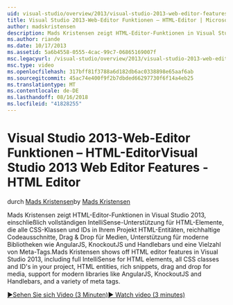 ```yaml
---
uid: visual-studio/overview/2013/visual-studio-2013-web-editor-features-html-editor
title: Visual Studio 2013-Web-Editor Funktionen – HTML-Editor | Microsoft-Dokumentation
author: madskristensen
description: Mads Kristensen zeigt HTML-Editor-Funktionen in Visual Studio 2013, einschließlich vollständigen IntelliSense-Unterstützung für HTML-Elemente, die alle CSS-Klassen und IDs in Ihrem Projekt...
ms.author: riande
ms.date: 10/17/2013
ms.assetid: 5a6b4558-0555-4cac-99c7-06865169007f
msc.legacyurl: /visual-studio/overview/2013/visual-studio-2013-web-editor-features-html-editor
msc.type: video
ms.openlocfilehash: 317bff81f3788a6d182db6ac0338898e65aaf6ab
ms.sourcegitcommit: 45ac74e400f9f2b7dbded66297730f6f14a4eb25
ms.translationtype: MT
ms.contentlocale: de-DE
ms.lasthandoff: 08/16/2018
ms.locfileid: "41828255"
---
```

<a name="visual-studio-2013-web-editor-features---html-editor"></a><span data-ttu-id="168b8-103">Visual Studio 2013-Web-Editor Funktionen – HTML-Editor</span><span class="sxs-lookup"><span data-stu-id="168b8-103">Visual Studio 2013 Web Editor Features - HTML Editor</span></span>
====================
<span data-ttu-id="168b8-104">durch [Mads Kristensen](https://github.com/madskristensen)</span><span class="sxs-lookup"><span data-stu-id="168b8-104">by [Mads Kristensen](https://github.com/madskristensen)</span></span>

<span data-ttu-id="168b8-105">Mads Kristensen zeigt HTML-Editor-Funktionen in Visual Studio 2013, einschließlich vollständigen IntelliSense-Unterstützung für HTML-Elemente, die alle CSS-Klassen und IDs in Ihrem Projekt HTML-Entitäten, reichhaltige Codeausschnitte, Drag & Drop für Medien, Unterstützung für moderne Bibliotheken wie AngularJS, KnockoutJS und Handlebars und eine Vielzahl von Meta-Tags.</span><span class="sxs-lookup"><span data-stu-id="168b8-105">Mads Kristensen shows off HTML editor features in Visual Studio 2013, including full IntelliSense for HTML elements, all CSS classes and ID's in your project, HTML entities, rich snippets, drag and drop for media, support for modern libraries like AngularJS, KnockoutJS and Handlebars, and a variety of meta tags.</span></span>

[<span data-ttu-id="168b8-106">&#9654;Sehen Sie sich Video (3 Minuten)</span><span class="sxs-lookup"><span data-stu-id="168b8-106">&#9654; Watch video (3 minutes)</span></span>](https://channel9.msdn.com/Blogs/ASP-NET-Site-Videos/visual-studio-2013-web-editor-features-html-editor)

